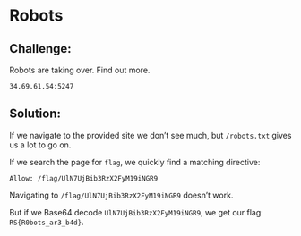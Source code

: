 # Robots

## Challenge:

Robots are taking over. Find out more.

`34.69.61.54:5247`

## Solution:

If we navigate to the provided site we don’t see much, but `/robots.txt` gives us a lot to go on.

If we search the page for `flag`, we quickly find a matching directive:

```
Allow: /flag/UlN7UjBib3RzX2FyM19iNGR9
```

Navigating to `/flag/UlN7UjBib3RzX2FyM19iNGR9` doesn’t work.

But if we Base64 decode `UlN7UjBib3RzX2FyM19iNGR9`, we get our flag: `RS{R0bots_ar3_b4d}`.
